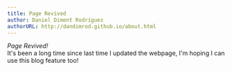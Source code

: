 ```yaml
---
title: Page Revived
author: Daniel Diment Rodríguez
authorURL: http://dandimrod.github.io/about.html
---
```


*Page Revived!*  
It's been a long time since last time I updated the webpage, I'm hoping I can use this blog feature too!